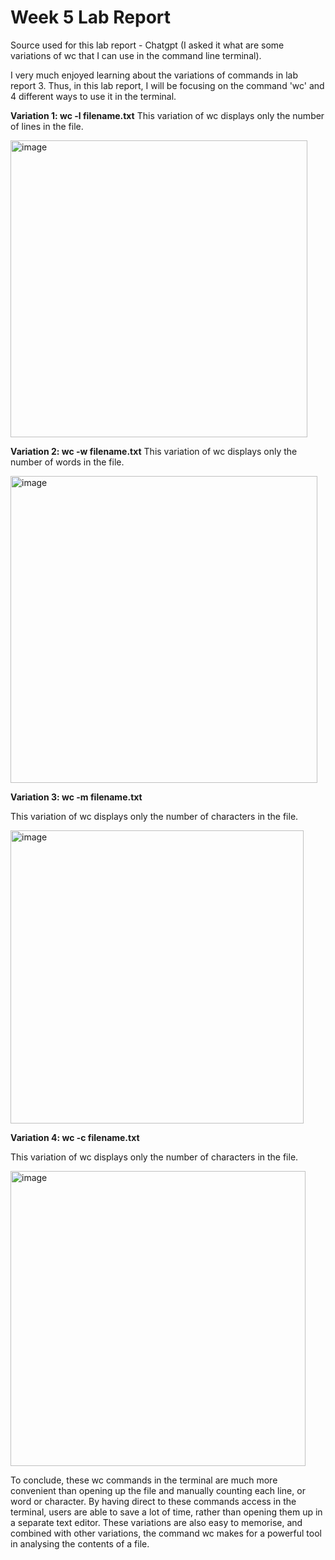 # Week 5 Lab Report

Source used for this lab report - Chatgpt (I asked it what are some variations of wc that I can use in the command line terminal).

I very much enjoyed learning about the variations of commands in lab report 3. 
Thus, in this lab report, I will be focusing on the command 'wc' and 4 different ways to use it in the terminal. 

**Variation 1:
wc -l filename.txt**
This variation of wc displays only the number of lines in the file. 

<img width="475" alt="image" src="https://user-images.githubusercontent.com/122562133/224910828-b9832537-a395-4cac-b299-7fd384af43b4.png">


**Variation 2:
wc -w filename.txt**
This variation of wc displays only the number of words in the file.

<img width="491" alt="image" src="https://user-images.githubusercontent.com/122562133/224910908-a344ba6d-bb7c-449e-93b0-0ae595aabf9f.png">


**Variation 3:
wc -m filename.txt**

This variation of wc displays only the number of characters in the file.

<img width="469" alt="image" src="https://user-images.githubusercontent.com/122562133/224910991-f94f1841-5f5f-4e7a-87d0-a2b107fea23a.png">


**Variation 4:
wc -c filename.txt**

This variation of wc displays only the number of characters in the file.

<img width="472" alt="image" src="https://user-images.githubusercontent.com/122562133/224911059-0dbf013c-f264-405c-86bc-59990b9570a9.png">

To conclude, these wc commands in the terminal are much more convenient than opening up the file and manually counting each line, or word or character. By having direct to these commands access in the terminal, users are able to save a lot of time, rather than opening them up in a separate text editor. These variations are also easy to memorise, and combined with other variations, the command wc makes for a powerful tool in analysing the contents of a file. 
